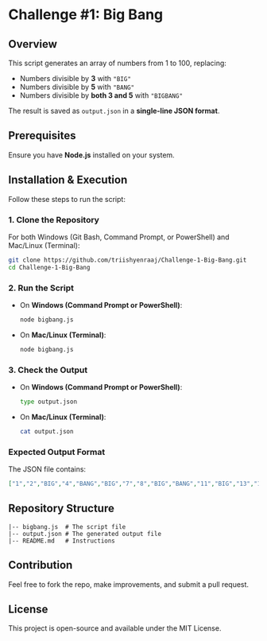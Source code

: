 # Challenge #1: Big Bang

## Overview
This script generates an array of numbers from 1 to 100, replacing:
- Numbers divisible by **3** with `"BIG"`
- Numbers divisible by **5** with `"BANG"`
- Numbers divisible by **both 3 and 5** with `"BIGBANG"`

The result is saved as `output.json` in a **single-line JSON format**.

## Prerequisites
Ensure you have **Node.js** installed on your system.

## Installation & Execution
Follow these steps to run the script:

### 1. Clone the Repository
For both Windows (Git Bash, Command Prompt, or PowerShell) and Mac/Linux (Terminal):
```sh
git clone https://github.com/triishyenraaj/Challenge-1-Big-Bang.git
cd Challenge-1-Big-Bang
```

### 2. Run the Script
- On **Windows (Command Prompt or PowerShell)**:
  ```sh
  node bigbang.js
  ```

- On **Mac/Linux (Terminal)**:
  ```sh
  node bigbang.js
  ```

### 3. Check the Output
- On **Windows (Command Prompt or PowerShell)**:
  ```sh
  type output.json
  ```
- On **Mac/Linux (Terminal)**:
  ```sh
  cat output.json
  ```

### Expected Output Format
The JSON file contains:
```json
["1","2","BIG","4","BANG","BIG","7","8","BIG","BANG","11","BIG","13","14","BIGBANG",.... all the way to 100]
```

## Repository Structure
```
|-- bigbang.js  # The script file
|-- output.json # The generated output file
|-- README.md   # Instructions
```

## Contribution
Feel free to fork the repo, make improvements, and submit a pull request.

## License
This project is open-source and available under the MIT License.


